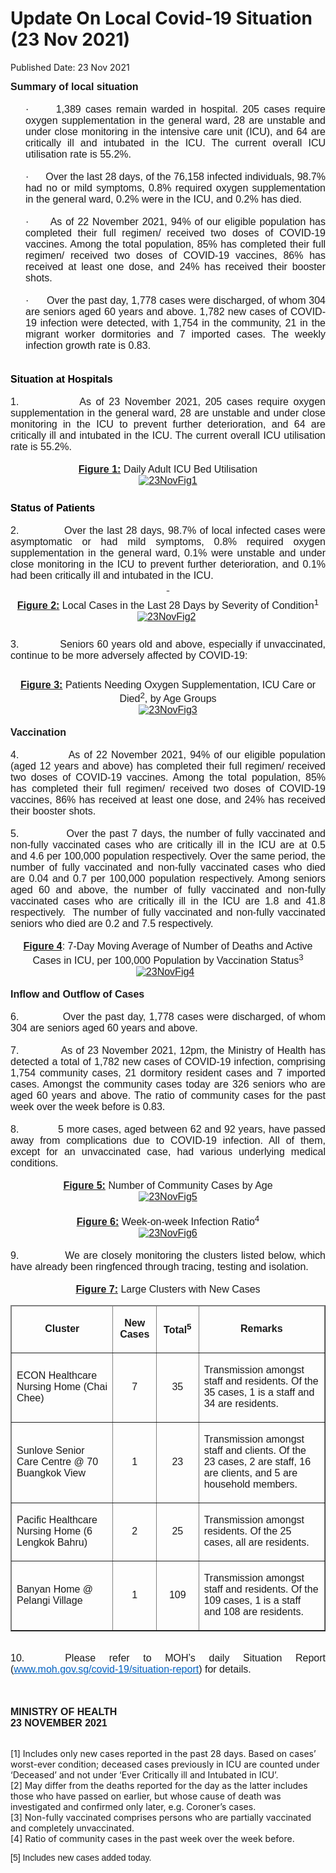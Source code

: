 <html>
    <meta http-equiv="Content-Type" content="text/html; charset=utf-8"/>
    <meta charset="utf-8"/>
    <title>Update On Local Covid-19 Situation (23 Nov 2021)</title>
    <body><h1>Update On Local Covid-19 Situation (23 Nov 2021)</h1>
    <p>Published Date: 23 Nov 2021</p> <p style="margin: 0cm; font-size: 10pt; font-family: Arial, sans-serif; text-align: justify;"><span style="font-size: 16px; font-family: Arial;"><strong>Summary of local situation</strong></span></p><p style="margin: 0cm; font-size: 10pt; font-family: Arial, sans-serif; text-align: justify;"><span style="font-family: Arial;"><span style="font-size: 16px;"><strong>&nbsp;</strong></span></span></p><p style="margin: 0cm 0cm 0cm 18pt; font-size: 10pt; font-family: Arial, sans-serif; text-align: justify;"><span style="font-family: Arial;"><span style="font-size: 16px;">·<span style="font-stretch: normal;">&nbsp;&nbsp;&nbsp;&nbsp;&nbsp; </span>1,389 cases remain warded in hospital. 205 cases require oxygen supplementation in the general ward, 28 are unstable and under close monitoring in the intensive care unit (ICU), and 64 are critically ill and intubated in the ICU. The current overall ICU utilisation rate is 55.2%.</span></span></p><p style="margin: 0cm 0cm 0cm 18pt; font-size: 10pt; font-family: Arial, sans-serif; text-align: justify;"><span style="font-family: Arial;"><span style="font-size: 16px;">&nbsp;</span></span></p><p style="margin: 0cm 0cm 0cm 18pt; font-size: 10pt; font-family: Arial, sans-serif; text-align: justify;"><span style="font-family: Arial;"><span style="font-size: 16px;">·<span style="font-stretch: normal;">&nbsp;&nbsp;&nbsp;&nbsp;&nbsp; </span>Over the last 28 days, of the 76,158 infected individuals, 98.7% had no or mild symptoms, 0.8% required oxygen supplementation in the general ward, 0.2% were in the ICU, and 0.2% has died.</span></span></p><p style="margin: 0cm 0cm 0cm 36pt; font-size: 11pt; font-family: Calibri, sans-serif;"><span style="font-family: Arial;"><span style="font-size: 16px;">&nbsp;</span></span></p><p style="margin: 0cm 0cm 0cm 18pt; font-size: 11pt; font-family: Calibri, sans-serif; text-align: justify;"><span style="font-family: Arial;"><span style="font-size: 16px;">·<span style="font-stretch: normal;">&nbsp;&nbsp;&nbsp;&nbsp;&nbsp; </span>As of 22 November 2021, 94% of our eligible population has completed their full regimen/ received two doses of COVID-19 vaccines. Among the total population, 85% has completed their full regimen/ received two doses of COVID-19 vaccines, 86% has received at least one dose, and 24% has received their booster shots.</span></span></p><p style="margin: 0cm; font-size: 10pt; font-family: Arial, sans-serif; text-align: justify;"><span style="font-family: Arial;"><span style="font-size: 16px;"><strong>&nbsp;</strong></span></span></p><p style="margin: 0cm 0cm 0cm 18pt; font-size: 11pt; font-family: Calibri, sans-serif; text-align: justify;"><span style="font-family: Arial;"><span style="font-size: 16px;">·<span style="font-stretch: normal;">&nbsp;&nbsp;&nbsp;&nbsp;&nbsp; </span>Over the past day, 1,778 cases were discharged, of whom 304 are seniors aged 60 years and above. 1,782 new cases of COVID-19 infection were detected, with 1,754 in the community, 21 in the migrant worker dormitories and 7 imported cases. The weekly infection growth rate is 0.83.</span></span></p><span style="font-size: 16px; font-family: Arial;"><br><br></span><h2 style="color: rgb(46, 116, 181); margin: 0cm; font-size: 13pt; font-family: &quot;Calibri Light&quot;, sans-serif; font-weight: normal; text-align: justify;"><span style="font-family: Arial;"><span style="font-size: 16px;"><strong><span style="color: windowtext;">Situation at Hospitals</span></strong></span></span></h2><p style="margin: 0cm; font-size: 11pt; font-family: Calibri, sans-serif;"><span style="font-family: Arial;"><span style="font-size: 16px;">&nbsp;</span></span></p><p style="margin: 0cm; font-size: 11pt; font-family: Calibri, sans-serif; text-align: justify;"><span style="font-family: Arial;"><span style="font-size: 16px;">1.<span style="font-stretch: normal;">&nbsp;&nbsp;&nbsp;&nbsp;&nbsp;&nbsp;&nbsp;&nbsp;&nbsp;&nbsp;&nbsp;&nbsp; </span>As of 23 November 2021, 205 cases require oxygen supplementation in the general ward, 28 are unstable and under close monitoring in the ICU to prevent further deterioration, and 64 are critically ill and intubated in the ICU. The current overall ICU utilisation rate is 55.2%.</span></span></p><p style="margin: 0cm; font-size: 11pt; font-family: Calibri, sans-serif; text-align: justify;"><span style="font-family: Arial;"><span style="font-size: 16px;">&nbsp;</span></span></p><p align="center" style="margin: 0cm 0cm 6pt; font-size: 11pt; font-family: Calibri, sans-serif; text-align: center;"><span style="font-family: Arial;"><span style="font-size: 16px;"><strong><u>Figure 1:</u></strong> Daily Adult ICU Bed Utilisation<br><a href="/images/librariesprovider5/covid-19-chart-(pr)/23novfig1.png?sfvrsn=46c411_0"><img src="/images/librariesprovider5/covid-19-chart-(pr)/23novfig1.png?sfvrsn=46c411_0" data-displaymode="Original" alt="23NovFig1" title="23NovFig1" data-openoriginalimageonclick="true"></a></span></span></p><span style="font-size: 16px; font-family: Arial;"><br></span><h2 style="color: rgb(46, 116, 181); margin: 0cm; font-size: 13pt; font-family: &quot;Calibri Light&quot;, sans-serif; font-weight: normal; text-align: justify;"><span style="font-family: Arial;"><span style="font-size: 16px;"><strong><span style="color: windowtext;">Status of Patients</span></strong></span></span></h2><p style="margin: 0cm; font-size: 11pt; font-family: Calibri, sans-serif;"><span style="font-family: Arial;"><span style="font-size: 16px;">&nbsp;</span></span></p><p style="margin: 0cm; font-size: 11pt; font-family: Calibri, sans-serif; text-align: justify;"><span style="font-family: Arial;"><span style="font-size: 16px;">2.<span style="font-stretch: normal;">&nbsp;&nbsp;&nbsp;&nbsp;&nbsp;&nbsp;&nbsp;&nbsp;&nbsp;&nbsp;&nbsp;&nbsp; </span>Over the last 28 days, 98.7% of local infected cases were asymptomatic or had mild symptoms, 0.8% required oxygen supplementation in the general ward, 0.1% were unstable and under close monitoring in the ICU to prevent further deterioration, and 0.1% had been critically ill and intubated in the ICU.</span></span></p><p align="center" style="margin: 0cm; font-size: 11pt; font-family: Calibri, sans-serif; text-align: center;"><span style="font-family: Arial;"><span style="font-size: 16px;"><strong><u>&nbsp;</u></strong></span></span></p><p align="center" style="margin: 6pt 0cm; font-size: 11pt; font-family: Calibri, sans-serif; text-align: center;"><span style="font-family: Arial;"><span style="font-size: 16px;"><strong><u>Figure 2:</u></strong> Local Cases in the Last 28 Days by Severity of Condition<sup>1</sup><br><a href="/images/librariesprovider5/covid-19-chart-(pr)/23novfig2.png?sfvrsn=44b21e39_0"><img src="/images/librariesprovider5/covid-19-chart-(pr)/23novfig2.png?sfvrsn=44b21e39_0" data-displaymode="Original" alt="23NovFig2" title="23NovFig2" data-openoriginalimageonclick="true"></a>&nbsp;</span></span></p><div><span style="font-size: 16px; font-family: Arial;"><br></span><p style="margin: 0cm; font-size: 11pt; font-family: Calibri, sans-serif; text-align: justify;"><span style="font-family: Arial;"><span style="font-size: 16px;">3.<span style="font-stretch: normal;">&nbsp;&nbsp;&nbsp;&nbsp;&nbsp;&nbsp;&nbsp;&nbsp;&nbsp;&nbsp;&nbsp;&nbsp; </span>Seniors 60 years old and above, especially if unvaccinated, continue to be more adversely affected by COVID-19:</span></span></p><p style="margin: 0cm 0cm 8pt; font-size: 11pt; font-family: Calibri, sans-serif;"><span style="font-family: Arial;"><span style="font-size: 16px;"><br></span></span></p><p align="center" style="margin: 6pt 0cm 0cm; font-size: 11pt; font-family: Calibri, sans-serif; text-align: center;"><span style="font-family: Arial;"><span style="font-size: 16px;"><strong><u>Figure 3:</u></strong> Patients Needing Oxygen Supplementation, ICU Care or Died<sup>2</sup>, by Age Groups<br><a href="/images/librariesprovider5/covid-19-chart-(pr)/23novfig3.png?sfvrsn=22b792f8_0"><img src="/images/librariesprovider5/covid-19-chart-(pr)/23novfig3.png?sfvrsn=22b792f8_0" data-displaymode="Original" alt="23NovFig3" title="23NovFig3" data-openoriginalimageonclick="true"></a></span></span></p><div><span style="font-size: 16px; font-family: Arial;"><br></span><p style="margin: 0cm; font-size: 11pt; font-family: Calibri, sans-serif; text-align: justify;"><span style="font-family: Arial;"><span style="font-size: 16px;"><strong>Vaccination</strong></span></span></p><p style="margin: 0cm; font-size: 11pt; font-family: Calibri, sans-serif;"><span style="font-family: Arial;"><span style="font-size: 16px;">&nbsp;</span></span></p><p style="margin: 0cm; font-size: 11pt; font-family: Calibri, sans-serif; text-align: justify;"><span style="font-family: Arial;"><span style="font-size: 16px;">4.<span style="font-stretch: normal;">&nbsp;&nbsp;&nbsp;&nbsp;&nbsp;&nbsp;&nbsp;&nbsp;&nbsp;&nbsp;&nbsp;&nbsp; </span>As of 22 November 2021, 94% of our eligible population (aged 12 years and above) has completed their full regimen/ received two doses of COVID-19 vaccines. Among the total population, 85% has completed their full regimen/ received two doses of COVID-19 vaccines, 86% has received at least one dose, and 24% has received their booster shots.</span></span></p><p style="margin: 0cm; font-size: 11pt; font-family: Calibri, sans-serif; text-align: justify;"><span style="font-family: Arial;"><span style="font-size: 16px;">&nbsp;</span></span></p><p style="margin: 0cm; font-size: 11pt; font-family: Calibri, sans-serif; text-align: justify;"><span style="font-family: Arial;"><span style="font-size: 16px;">5.<span style="font-stretch: normal;">&nbsp;&nbsp;&nbsp;&nbsp;&nbsp;&nbsp;&nbsp;&nbsp;&nbsp;&nbsp;&nbsp;&nbsp; </span>Over the past 7 days, the number of fully vaccinated and non-fully vaccinated cases who are critically ill in the ICU are at 0.5 and 4.6 per 100,000 population respectively. Over the same period, the number of fully vaccinated and non-fully vaccinated cases who died are 0.04 and 0.7 per 100,000 population respectively. Among seniors aged 60 and above, the number of fully vaccinated and non-fully vaccinated cases who are critically ill in the ICU are 1.8 and 41.8 respectively.&nbsp; The number of fully vaccinated and non-fully vaccinated seniors who died are 0.2 and 7.5 respectively.</span></span></p><p align="center" style="margin: 0cm; font-size: 11pt; font-family: Calibri, sans-serif; text-align: center;"><span style="font-family: Arial;"><span style="font-size: 16px;">&nbsp;</span></span></p><p align="center" style="margin: 0cm; font-size: 11pt; font-family: Calibri, sans-serif; text-align: center;"><span style="font-family: Arial;"><span style="font-size: 16px;"><strong><u>Figure 4</u></strong>: 7-Day Moving Average of Number of Deaths and Active Cases in ICU, per 100,000 Population by Vaccination Status<sup>3</sup><span><br><a href="/images/librariesprovider5/covid-19-chart-(pr)/23novfig4.png?sfvrsn=e430c3b_0"><img src="/images/librariesprovider5/covid-19-chart-(pr)/23novfig4.png?sfvrsn=e430c3b_0" data-displaymode="Original" alt="23NovFig4" title="23NovFig4" data-openoriginalimageonclick="true"></a></span> &nbsp;</span></span></p><div><span style="font-size: 16px; font-family: Arial;"><br></span><p style="margin: 0cm; font-size: 11pt; font-family: Calibri, sans-serif; text-align: justify;"><span style="font-family: Arial;"><span style="font-size: 16px;"><strong>Inflow and Outflow of Cases</strong></span></span></p><p style="margin: 0cm; font-size: 11pt; font-family: Calibri, sans-serif; text-align: justify;"><span style="font-family: Arial;"><span style="font-size: 16px;">&nbsp;</span></span></p><p style="margin: 0cm; font-size: 11pt; font-family: Calibri, sans-serif; text-align: justify;"><span style="font-family: Arial;"><span style="font-size: 16px;">6.<span style="font-stretch: normal;">&nbsp;&nbsp;&nbsp;&nbsp;&nbsp;&nbsp;&nbsp;&nbsp;&nbsp;&nbsp;&nbsp;&nbsp; </span>Over the past day, 1,778 cases were discharged, of whom 304 are seniors aged 60 years and above.</span></span></p><p style="margin: 0cm; font-size: 11pt; font-family: Calibri, sans-serif; text-align: justify;"><span style="font-family: Arial;"><span style="font-size: 16px;">&nbsp;</span></span></p><p style="margin: 0cm; font-size: 11pt; font-family: Calibri, sans-serif; text-align: justify;"><span style="font-family: Arial;"><span style="font-size: 16px;">7.<span style="font-stretch: normal;">&nbsp;&nbsp;&nbsp;&nbsp;&nbsp;&nbsp;&nbsp;&nbsp;&nbsp;&nbsp;&nbsp;&nbsp; </span>As of 23 November 2021, 12pm, the Ministry of Health has detected a total of 1,782 new cases of COVID-19 infection, comprising 1,754 community cases, 21 dormitory resident cases and 7 imported cases. Amongst the community cases today are 326 seniors who are aged 60 years and above. The ratio of community cases for the past week over the week before is 0.83.</span></span></p><p style="margin: 0cm 0cm 0cm 36pt; font-size: 11pt; font-family: Calibri, sans-serif;"><span style="font-family: Arial;"><span style="font-size: 16px;">&nbsp;</span></span></p><p style="margin: 0cm; font-size: 11pt; font-family: Calibri, sans-serif; text-align: justify;"><span style="font-family: Arial;"><span style="font-size: 16px;">8.<span style="font-stretch: normal;">&nbsp;&nbsp;&nbsp;&nbsp;&nbsp;&nbsp;&nbsp;&nbsp;&nbsp;&nbsp;&nbsp;&nbsp; </span>5 more cases, aged between 62 and 92 years, have passed away from complications due to COVID-19 infection. All of them, except for an unvaccinated case, had various underlying medical conditions.</span></span></p><p style="margin: 0cm; font-size: 11pt; font-family: Calibri, sans-serif; text-align: justify;"><span style="font-family: Arial;"><span style="font-size: 16px;">&nbsp;</span></span></p><p align="center" style="margin: 0cm; font-size: 11pt; font-family: Calibri, sans-serif; text-align: center;"><span style="font-family: Arial;"><span style="font-size: 16px;"><strong><u>Figure 5:</u></strong> Number of Community Cases by Age<br><a href="/images/librariesprovider5/covid-19-chart-(pr)/23novfig5.png?sfvrsn=ee466d6d_0"><img src="/images/librariesprovider5/covid-19-chart-(pr)/23novfig5.png?sfvrsn=ee466d6d_0" data-displaymode="Original" alt="23NovFig5" title="23NovFig5" data-openoriginalimageonclick="true"></a></span></span></p><span style="font-size: 16px; font-family: Arial;"><br></span><p align="center" style="margin: 0cm; font-size: 11pt; font-family: Calibri, sans-serif; text-align: center;"><span style="font-family: Arial;"><span style="font-size: 16px;"><strong><u>Figure 6:</u></strong> Week-on-week Infection Ratio<sup>4</sup><br><a href="/images/librariesprovider5/covid-19-chart-(pr)/23novfig6.png?sfvrsn=abafce89_0"><img src="/images/librariesprovider5/covid-19-chart-(pr)/23novfig6.png?sfvrsn=abafce89_0" data-displaymode="Original" alt="23NovFig6" title="23NovFig6" data-openoriginalimageonclick="true"></a></span></span></p><div><span style="font-size: 16px; font-family: Arial;"><br></span><p style="margin: 0cm; font-size: 11pt; font-family: Calibri, sans-serif; text-align: justify;"><span style="font-family: Arial;"><span style="font-size: 16px;">9.<span style="font-stretch: normal;">&nbsp;&nbsp;&nbsp;&nbsp;&nbsp;&nbsp;&nbsp;&nbsp;&nbsp;&nbsp;&nbsp;&nbsp; </span>We are closely monitoring the clusters listed below, which have already been ringfenced through tracing, testing and isolation.</span></span></p><p align="center" style="margin: 0cm; font-size: 11pt; font-family: Calibri, sans-serif; text-align: center;"><span style="font-family: Arial;"><span style="font-size: 16px;"><br></span></span></p><p align="center" style="margin: 0cm 0cm 6pt; font-size: 11pt; font-family: Calibri, sans-serif; text-align: center;"><span style="font-family: Arial;"><span style="font-size: 16px;"><strong><u>Figure 7:</u></strong> Large Clusters with New Cases<br></span></span></p><table border="1" cellspacing="0" cellpadding="0" width="606"><thead><tr><td width="215"><p align="center"><span style="font-size: 16px; font-family: Arial;"><strong>Cluster</strong></span></p></td><td width="58"><p align="center"><span style="font-size: 16px; font-family: Arial;"><strong>New Cases</strong></span></p></td><td width="57"><p align="center"><span style="font-size: 16px; font-family: Arial;"><strong>Total<sup>5</sup></strong></span></p></td><td width="276"><p align="center"><span style="font-size: 16px; font-family: Arial;"><strong>Remarks</strong></span></p></td></tr></thead><tbody><tr><td width="215"><p><span style="font-size: 16px; font-family: Arial;">ECON Healthcare Nursing Home (Chai Chee)</span></p></td><td width="58"><p align="center"><span style="font-size: 16px; font-family: Arial;">7</span></p></td><td width="57"><p align="center"><span style="font-size: 16px; font-family: Arial;">35</span></p></td><td width="276"><p><span style="font-size: 16px; font-family: Arial;">Transmission amongst staff and residents. Of the 35 cases, 1 is a staff and 34 are residents.</span></p></td></tr><tr><td width="215"><p><span style="font-size: 16px; font-family: Arial;">Sunlove Senior Care Centre @ 70 Buangkok View</span></p></td><td width="58"><p align="center"><span style="font-size: 16px; font-family: Arial;">1</span></p></td><td width="57"><p align="center"><span style="font-size: 16px; font-family: Arial;">23</span></p></td><td width="276"><p><span style="font-size: 16px; font-family: Arial;">Transmission amongst staff and clients. Of the 23 cases, 2 are staff, 16 are clients, and 5 are household members.</span></p></td></tr><tr><td width="215"><p><span style="font-size: 16px; font-family: Arial;">Pacific Healthcare Nursing Home (6 Lengkok Bahru)</span></p></td><td width="58"><p align="center"><span style="font-size: 16px; font-family: Arial;">2</span></p></td><td width="57"><p align="center"><span style="font-size: 16px; font-family: Arial;">25</span></p></td><td width="276"><p><span style="font-size: 16px; font-family: Arial;">Transmission amongst residents. Of the 25 cases, all are residents.</span></p></td></tr><tr><td width="215"><p><span style="font-size: 16px; font-family: Arial;">Banyan Home @ Pelangi Village</span></p></td><td width="58"><p align="center"><span style="font-size: 16px; font-family: Arial;">1</span></p></td><td width="57"><p align="center"><span style="font-size: 16px; font-family: Arial;">109</span></p></td><td width="276"><p><span style="font-size: 16px; font-family: Arial;">Transmission amongst staff and residents. Of the 109 cases, 1 is a staff and 108 are residents.</span></p></td></tr></tbody></table><div><span style="font-size: 16px; font-family: Arial;"><br></span><p style="margin: 0cm; font-size: 11pt; font-family: Calibri, sans-serif; text-align: justify;"><span style="font-family: Arial;"><span style="font-size: 16px;">10.<span style="font-stretch: normal;">&nbsp;&nbsp;&nbsp;</span>Please refer to MOH’s daily Situation Report (<a href="https://covidsitrep.moh.gov.sg/" style="color: rgb(5, 99, 193);" title="" class="" target="">www.moh.gov.sg/covid-19/situation-report</a>) for details.</span></span></p><p style="margin: 0cm; font-size: 11pt; font-family: Calibri, sans-serif; text-align: justify;"><span style="font-family: Arial;"><span style="font-size: 16px;">&nbsp;</span></span></p><p style="margin: 0cm; font-size: 11pt; font-family: Calibri, sans-serif;"><span style="font-family: Arial;"><span style="font-size: 16px;"><br></span></span></p><div></div><p><span style="font-size: 16px; font-family: Arial;"><strong>MINISTRY OF HEALTH<br></strong><strong>23 NOVEMBER 2021</strong></span></p><p style="margin: 0cm; font-size: 11pt; font-family: Calibri, sans-serif;"><span style="font-family: Arial;"><span style="font-size: 14px;"><div></div><br>[1] Includes only new cases reported in the past 28 days. Based on cases’ worst-ever condition; deceased cases previously in ICU are counted under ‘Deceased’ and not under ‘Ever Critically ill and Intubated in ICU’.<br>[2] May differ from the deaths reported for the day as the latter includes those who have passed on earlier, but whose cause of death was investigated and confirmed only later, e.g. Coroner’s cases.<br>[3] Non-fully vaccinated comprises persons who are partially vaccinated and completely unvaccinated.<br>[4] Ratio of community cases in the past week over the week before.<br clear="all"></span></span></p><div></div><p><span style="font-size: 14px; font-family: Arial;">[5] Includes new cases added today.</span></p></div></div></div></div></div></body>
</html>